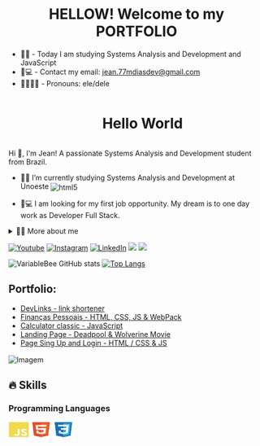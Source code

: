 ## 

<h1 align="center">HELLOW!  Welcome to my PORTFOLIO</h1>

- 🎒🏫 - Today I am studying Systems Analysis and Development and JavaScript
-  📧💻 - Contact my email: jean.77mdiasdev@gmail.com
-   🙇‍♂️🙎‍♂️ - Pronouns: ele/dele


<div id="user-content-toc">
  <ul align="center">
    <summary><h1 style="display: inline-block">Hello World</h1></summary>
</div>

<!-- Presentation -->
<p>
  Hi 👋, I'm Jean! A passionate Systems Analysis and Development student from Brazil.

  - 🎒🏫 I’m currently studying Systems Analysis and Development at Unoeste <img align="center" alt="html5" src="https://github.com/77mdias/77mdias/assets/168132247/e933be5b-f1e1-4349-918c-75211728b397" width="20px"/>

  - 🔭💻 I am looking for my first job opportunity. My dream is to one day work as Developer Full Stack.
</p>

<!-- Dropdown -->
<details>
  <summary>👨‍💻 More about me</summary>

  - 💬 I'm 18 years old, I currently live in Brazil. I don't have any experience in the area yet, but I have done some practical projects that I started from scratch and some that I also did in courses. I've worked in 2 companies, not in the programming area, but I worked with clients and staff. In this aspect, I developed communication, creativity, determination and teamwork skills.

  - ⚡ I enjoy reading, whether it's a good book, manga, or comics, as well as watching movies and playing games! I believe that our personal interests contribute to a more refined perception of things and problem-solving. \o/
</details>

<!-- Links -->
[![Youtube](https://img.shields.io/badge/YouTube-FF0000?style=for-the-badge&logo=youtube&logoColor=white)](https://www.youtube.com/@77mdias)
[![Instagram](https://img.shields.io/badge/Instagram-E4405F?style=for-the-badge&logo=instagram&logoColor=white)](https://www.instagram.com/77mdias/)
[![LinkedIn](https://img.shields.io/badge/LinkedIn-0077B5?style=for-the-badge&logo=linkedin&logoColor=white)](https://www.linkedin.com/in/jeancmdias/)
 <a href = "mailto:jean.77mdiasdev@gmail.com"><img src="https://img.shields.io/badge/-Gmail-%23333?style=for-the-badge&logo=gmail&logoColor=white" target="_blank"></a>
 <a href="https://discord.gg/8kmqWwad" target="_blank"><img src="https://img.shields.io/badge/Discord-7289DA?style=for-the-badge&logo=discord&logoColor=white" target="_blank"></a> 

<!-- GithubStats -->
![VariableBee GitHub stats](https://github-readme-stats.vercel.app/api?username=77mdias&variablebee&show_icons=true&theme=gotham)
[![Top Langs](https://github-readme-stats.vercel.app/api/top-langs/?username=77mdias)](https://github.com/77mdias/github-readme-stats)

<!-- Portfolio -->
## Portfolio:
- [DevLinks - link shortener](https://github.com/77mdias/devlinks)
- [Finanças Pessoais - HTML, CSS, JS & WebPack](https://github.com/77mdias/financas-pessoais-v3)
- [Calculator classic - JavaScript](https://github.com/77mdias/Calculadora)
- [Landing Page - Deadpool & Wolverine Movie](https://github.com/77mdias/DeadPool---Wolverine-Movie)
- [Page Sing Up and Login - HTML / CSS & JS](https://github.com/77mdias/loginsingup)

<!-- GIF -->
<p align="left">
  <img align="center" src="https://github.com/VariableBee/VariableBee/assets/77739311/4e9f41af-6b57-49a7-b15a-74322e96b4d7" alt="Imagem">
</p>

## 🔥 Skills
<!-- Skills: Programming Languages -->
  <div style="flex-basis: 48%;">
    <h3>Programming Languages</h3>
    <img align="center" alt="Js" height="30" width="40" src="https://raw.githubusercontent.com/devicons/devicon/master/icons/javascript/javascript-plain.svg">
    <img align="center" alt="HTML" height="30" width="40" src="https://raw.githubusercontent.com/devicons/devicon/master/icons/html5/html5-original.svg">
    <img align="center" alt="CSS" height="30" width="40" src="https://raw.githubusercontent.com/devicons/devicon/master/icons/css3/css3-original.svg">
    <!--
    <img align="center" alt="Python" height="30" width="40" src="https://raw.githubusercontent.com/devicons/devicon/master/icons/python/python-original.svg">
    <img align="center" alt="C" height="30" width="40" src="https://cdn.jsdelivr.net/gh/devicons/devicon/icons/c/c-original.svg">
    -->
  </div>
  
  <!-- Skills: Tools & Frameworks -->
  <!--
  <div style="flex-basis: 48%;">
    <h3>Tools & Frameworks</h3>
    <img align="center" alt="VScode" height="30" width="40" src="https://cdn.jsdelivr.net/gh/devicons/devicon/icons/vscode/vscode-original.svg">
    <img align="center" alt="AWS" height="30" width="40" src="https://cdn.jsdelivr.net/gh/devicons/devicon/icons/amazonwebservices/amazonwebservices-original.svg">
    <img align="center" alt="Jupyter" height="30" width="40" src="https://cdn.jsdelivr.net/gh/devicons/devicon/icons/jupyter/jupyter-original.svg">
    <img align="center" alt="Chris-AWS" height="30" width="40" src="https://cdn.jsdelivr.net/gh/devicons/devicon/icons/git/git-original.svg">
    <img align="center" alt="Bash" height="30" width="40" src="https://cdn.jsdelivr.net/gh/devicons/devicon/icons/bash/bash-original.svg">
  </div> 
  -->
  <!-- Skills: Libraries -->
  <!--
  <div style="flex-basis: 48%;">
    <h3>Libraries</h3>
    <img align="center" alt="Numpy" height="30" width="40" src="https://cdn.jsdelivr.net/gh/devicons/devicon/icons/numpy/numpy-original.svg">
    <img align="center" alt="Pandas" src="https://raw.githubusercontent.com/devicons/devicon/2ae2a900d2f041da66e950e4d48052658d850630/icons/pandas/pandas-original.svg" alt="pandas" width="40" height="40"/>
    <img align="center" alt="Seaborn" src="https://seaborn.pydata.org/_images/logo-mark-lightbg.svg" alt="seaborn" width="40" height="40"/>
    <img align="center" alt="Scikit-learn" src="https://upload.wikimedia.org/wikipedia/commons/0/05/Scikit_learn_logo_small.svg" alt="scikit_learn" width="40" height="40"/>
  </div>
  -->
